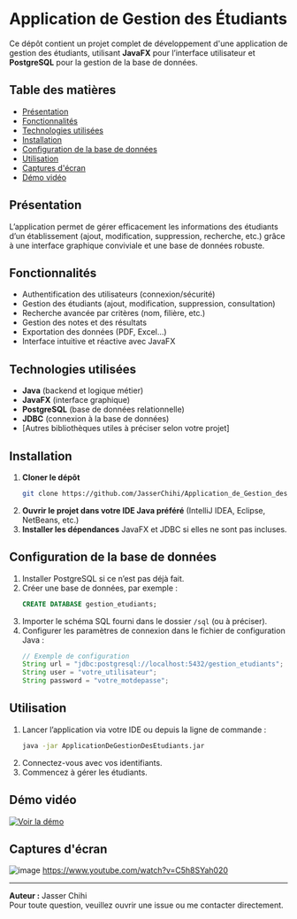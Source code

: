 # Application de Gestion des Étudiants

Ce dépôt contient un projet complet de développement d'une application de gestion des étudiants, utilisant **JavaFX** pour l’interface utilisateur et **PostgreSQL** pour la gestion de la base de données.

## Table des matières

- [Présentation](#présentation)
- [Fonctionnalités](#fonctionnalités)
- [Technologies utilisées](#technologies-utilisées)
- [Installation](#installation)
- [Configuration de la base de données](#configuration-de-la-base-de-données)
- [Utilisation](#utilisation)
- [Captures d'écran](#captures-décran)
- [Démo vidéo](#démo-vidéo)

## Présentation

L’application permet de gérer efficacement les informations des étudiants d’un établissement (ajout, modification, suppression, recherche, etc.) grâce à une interface graphique conviviale et une base de données robuste.

## Fonctionnalités

- Authentification des utilisateurs (connexion/sécurité)
- Gestion des étudiants (ajout, modification, suppression, consultation)
- Recherche avancée par critères (nom, filière, etc.)
- Gestion des notes et des résultats
- Exportation des données (PDF, Excel…)
- Interface intuitive et réactive avec JavaFX

## Technologies utilisées

- **Java** (backend et logique métier)
- **JavaFX** (interface graphique)
- **PostgreSQL** (base de données relationnelle)
- **JDBC** (connexion à la base de données)
- [Autres bibliothèques utiles à préciser selon votre projet]

## Installation

1. **Cloner le dépôt**
   ```bash
   git clone https://github.com/JasserChihi/Application_de_Gestion_des_Etudiants.git
   ```
2. **Ouvrir le projet dans votre IDE Java préféré** (IntelliJ IDEA, Eclipse, NetBeans, etc.)
3. **Installer les dépendances** JavaFX et JDBC si elles ne sont pas incluses.

## Configuration de la base de données

1. Installer PostgreSQL si ce n’est pas déjà fait.
2. Créer une base de données, par exemple :
   ```sql
   CREATE DATABASE gestion_etudiants;
   ```
3. Importer le schéma SQL fourni dans le dossier `/sql` (ou à préciser).
4. Configurer les paramètres de connexion dans le fichier de configuration Java :
   ```java
   // Exemple de configuration
   String url = "jdbc:postgresql://localhost:5432/gestion_etudiants";
   String user = "votre_utilisateur";
   String password = "votre_motdepasse";
   ```

## Utilisation

1. Lancer l’application via votre IDE ou depuis la ligne de commande :
   ```bash
   java -jar ApplicationDeGestionDesEtudiants.jar
   ```
2. Connectez-vous avec vos identifiants.
3. Commencez à gérer les étudiants.


## Démo vidéo

[![Voir la démo](https://img.youtube.com/vi/C5h8SYah020/0.jpg)](https://www.youtube.com/watch?v=C5h8SYah020)

## Captures d'écran

![image](https://github.com/user-attachments/assets/0528340f-d81f-40ac-9725-922c58c5b53f)
https://www.youtube.com/watch?v=C5h8SYah020

---

**Auteur :** Jasser Chihi  
Pour toute question, veuillez ouvrir une issue ou me contacter directement.
